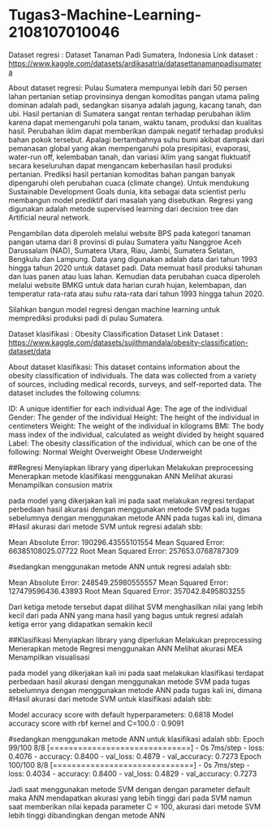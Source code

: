 # Tugas3-Machine-Learning-2108107010046

Dataset regresi : Dataset Tanaman Padi Sumatera, Indonesia
Link dataset : https://www.kaggle.com/datasets/ardikasatria/datasettanamanpadisumatera

About dataset regresi: 
Pulau Sumatera mempunyai lebih dari 50 persen lahan pertanian setiap provinsinya dengan komoditas pangan utama paling dominan adalah padi, sedangkan sisanya adalah jagung, kacang tanah, dan ubi. Hasil pertanian di Sumatera sangat rentan terhadap perubahan iklim karena dapat memengaruhi pola tanam, waktu tanam, produksi dan kualitas hasil. Perubahan iklim dapat memberikan dampak negatif terhadap produksi bahan pokok tersebut. Apalagi bertambahnya suhu bumi akibat dampak dari pemanasan global yang akan mempengaruhi pola presipitasi, evaporasi, water-run off, kelembaban tanah, dan variasi iklim yang sangat fluktuatif secara keseluruhan dapat mengancam keberhasilan hasil produksi pertanian. Prediksi hasil pertanian komoditas bahan pangan banyak dipengaruhi oleh perubahan cuaca (climate change). Untuk mendukung Sustainable Development Goals dunia, kita sebagai data scientist perlu membangun model prediktif dari masalah yang disebutkan. Regresi yang digunakan adalah metode supervised learning dari decision tree dan Artificial neural network.

Pengambilan data diperoleh melalui website BPS pada kategori tanaman pangan utama dari 8 provinsi di pulau Sumatera yaitu Nanggroe Aceh Darussalam (NAD), Sumatera Utara, Riau, Jambi, Sumatera Selatan, Bengkulu dan Lampung. Data yang digunakan adalah data dari tahun 1993 hingga tahun 2020 untuk dataset padi. Data memuat hasil produksi tahunan dan luas panen atau luas lahan. Kemudian data perubahan cuaca diperoleh melalui website BMKG untuk data harian curah hujan, kelembapan, dan temperatur rata-rata atau suhu rata-rata dari tahun 1993 hingga tahun 2020.

Silahkan bangun model regresi dengan machine learning untuk memprediksi produksi padi di pulau Sumatera.

Dataset klasifikasi : Obesity Classification Dataset
Link Dataset : https://www.kaggle.com/datasets/sujithmandala/obesity-classification-dataset/data

About dataset klasifikasi: 
This dataset contains information about the obesity classification of individuals. The data was collected from a variety of sources, including medical records, surveys, and self-reported data. The dataset includes the following columns:

ID: A unique identifier for each individual
Age: The age of the individual
Gender: The gender of the individual
Height: The height of the individual in centimeters
Weight: The weight of the individual in kilograms
BMI: The body mass index of the individual, calculated as weight divided by height squared
Label: The obesity classification of the individual, which can be one of the following:
Normal Weight
Overweight
Obese
Underweight

##Regresi
Menyiapkan library yang diperlukan
Melakukan preprocessing
Menerapkan metode klasifikasi menggunakan ANN
Melihat akurasi
Menampilkan consusion matrix

pada model yang dikerjakan kali ini pada saat melakukan regresi terdapat perbedaan hasil akurasi dengan menggunakan metode SVM pada tugas sebelumnya dengan menggunakan metode ANN pada tugas kali ini, dimana
#Hasil akurasi dari metode SVM untuk regresi adalah sbb:

Mean Absolute Error: 190296.43555101554
Mean Squared Error: 66385108025.07722
Root Mean Squared Error: 257653.0768787309

#sedangkan menggunakan metode ANN untuk regresi adalah sbb:

Mean Absolute Error: 248549.25980555557
Mean Squared Error: 127479596436.43893
Root Mean Squared Error: 357042.8495803255

Dari ketiga metode tersebut dapat dilihat SVM menghasilkan nilai yang lebih kecil dari pada ANN yang mana hasil yang bagus untuk regresi adalah ketiga error yang didapatkan semakin kecil

##Klasifikasi
Menyiapkan library yang diperlukan
Melakukan preprocessing
Menerapkan metode Regresi menggunakan ANN
Melihat akurasi MEA
Menampilkan visualisasi

pada model yang dikerjakan kali ini pada saat melakukan klasifikasi terdapat perbedaan hasil akurasi dengan menggunakan metode SVM pada tugas sebelumnya dengan menggunakan metode ANN pada tugas kali ini, dimana
#Hasil akurasi dari metode SVM untuk klasifikasi adalah sbb: 

Model accuracy score with default hyperparameters: 0.6818
Model accuracy score with rbf kernel and C=100.0 : 0.9091

#sedangkan menggunakan metode ANN untuk klasifikasi adalah sbb:
Epoch 99/100
8/8 [==============================] - 0s 7ms/step - loss: 0.4076 - accuracy: 0.8400 - val_loss: 0.4879 - val_accuracy: 0.7273
Epoch 100/100
8/8 [==============================] - 0s 7ms/step - loss: 0.4034 - accuracy: 0.8400 - val_loss: 0.4829 - val_accuracy: 0.7273

Jadi saat menggunakan metode SVM dengan dengan parameter default maka ANN mendapatkan akurasi yang lebih tinggi dari pada SVM namun saat memberikan nilai kepada parameter C = 100, akurasi dari metode SVM lebih tinggi dibandingkan dengan metode ANN

















